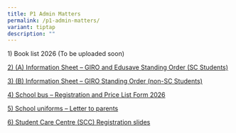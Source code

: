 ```yaml
---
title: P1 Admin Matters
permalink: /p1-admin-matters/
variant: tiptap
description: ""
---
```

<p>1) Book list 2026 (To be uploaded soon)</p>
<p><a href="/files/A__Information_Sheet___GIRO_and_Edusave_Standing_Order__SC_Students_.pdf" rel="noopener nofollow" target="_blank">2) (A) Information Sheet – GIRO and Edusave Standing Order (SC Students)</a>
</p>
<p><a href="/files/B__Information_Sheet___GIRO_Standing_Order__non_SC_Students_.pdf" rel="noopener nofollow" target="_blank">3) (B) Information Sheet – GIRO Standing Order (non-SC Students)</a>
</p>
<p><a href="/files/School_bus___Registration_Form_and_Price_List_2026.pdf" rel="noopener nofollow" target="_blank">4) School bus – Registration and Price List Form 2026</a>
</p>
<p><a href="/files/School_uniforms___Letter_for_parents.pdf" rel="noopener nofollow" target="_blank">5) School uniforms – Letter to parents</a>
</p>
<p><a href="https://tinyurl.com/37rpprtj" rel="noopener nofollow" target="_blank">6) Student Care Centre (SCC) Registration slides</a>
</p>